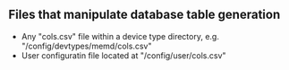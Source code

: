 

## Files that manipulate database table generation

- Any "cols.csv" file within a device type directory, e.g. "<project root>/config/devtypes/memd/cols.csv"
- User configuratin file located at "<project root>/config/user/cols.csv"
